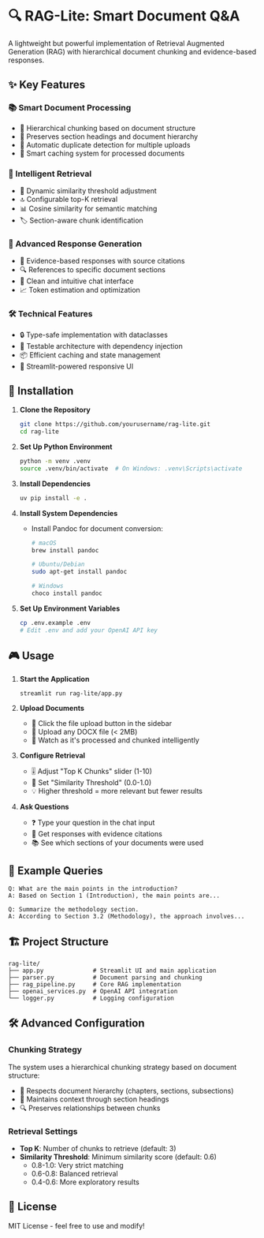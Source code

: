 # 🔍 RAG-Lite: Smart Document Q&A

A lightweight but powerful implementation of Retrieval Augmented Generation (RAG) with hierarchical document chunking and evidence-based responses.

## ✨ Key Features

### 📚 Smart Document Processing
- 🎯 Hierarchical chunking based on document structure
- 📑 Preserves section headings and document hierarchy
- 🔄 Automatic duplicate detection for multiple uploads
- 💾 Smart caching system for processed documents

### 🧠 Intelligent Retrieval
- 🎯 Dynamic similarity threshold adjustment
- 🔝 Configurable top-K retrieval
- 📊 Cosine similarity for semantic matching
- 🏷️ Section-aware chunk identification

### 🤖 Advanced Response Generation
- 📝 Evidence-based responses with source citations
- 🔍 References to specific document sections
- 🎨 Clean and intuitive chat interface
- 📈 Token estimation and optimization

### 🛠️ Technical Features
- 🔒 Type-safe implementation with dataclasses
- 🧪 Testable architecture with dependency injection
- 📦 Efficient caching and state management
- 🚀 Streamlit-powered responsive UI

## 🚀 Installation

1. **Clone the Repository**
   ```bash
   git clone https://github.com/yourusername/rag-lite.git
   cd rag-lite
   ```

2. **Set Up Python Environment**
   ```bash
   python -m venv .venv
   source .venv/bin/activate  # On Windows: .venv\Scripts\activate
   ```

3. **Install Dependencies**
   ```bash
   uv pip install -e .
   ```

4. **Install System Dependencies**
   - Install Pandoc for document conversion:
     ```bash
     # macOS
     brew install pandoc

     # Ubuntu/Debian
     sudo apt-get install pandoc

     # Windows
     choco install pandoc
     ```

5. **Set Up Environment Variables**
   ```bash
   cp .env.example .env
   # Edit .env and add your OpenAI API key
   ```

## 🎮 Usage

1. **Start the Application**
   ```bash
   streamlit run rag-lite/app.py
   ```

2. **Upload Documents**
   - 📂 Click the file upload button in the sidebar
   - 📄 Upload any DOCX file (< 2MB)
   - 🔄 Watch as it's processed and chunked intelligently

3. **Configure Retrieval**
   - 🎚️ Adjust "Top K Chunks" slider (1-10)
   - 🎯 Set "Similarity Threshold" (0.0-1.0)
   - 💡 Higher threshold = more relevant but fewer results

4. **Ask Questions**
   - ❓ Type your question in the chat input
   - 🤖 Get responses with evidence citations
   - 📚 See which sections of your documents were used

## 🎯 Example Queries

```
Q: What are the main points in the introduction?
A: Based on Section 1 (Introduction), the main points are...

Q: Summarize the methodology section.
A: According to Section 3.2 (Methodology), the approach involves...
```

## 🏗️ Project Structure

```
rag-lite/
├── app.py              # Streamlit UI and main application
├── parser.py           # Document parsing and chunking
├── rag_pipeline.py     # Core RAG implementation
├── openai_services.py  # OpenAI API integration
└── logger.py           # Logging configuration
```

## 🛠️ Advanced Configuration

### Chunking Strategy
The system uses a hierarchical chunking strategy based on document structure:
- 📑 Respects document hierarchy (chapters, sections, subsections)
- 🎯 Maintains context through section headings
- 🔍 Preserves relationships between chunks

### Retrieval Settings
- **Top K**: Number of chunks to retrieve (default: 3)
- **Similarity Threshold**: Minimum similarity score (default: 0.6)
  - 0.8-1.0: Very strict matching
  - 0.6-0.8: Balanced retrieval
  - 0.4-0.6: More exploratory results

## 📝 License

MIT License - feel free to use and modify! 